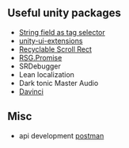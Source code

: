 ## Useful unity packages
 - [String field as tag selector](https://github.com/WSWhitehouse/Unity-Tag-Selector)
 - [unity-ui-extensions](https://bitbucket.org/UnityUIExtensions/unity-ui-extensions/wiki/Home)
 - [Recyclable Scroll Rect](https://github.com/MdIqubal/Recyclable-Scroll-Rect)
 - [RSG.Promise](https://github.com/Real-Serious-Games/C-Sharp-Promise)
 - SRDebugger
 - Lean localization
 - Dark tonic Master Audio
 - [Davinci](https://github.com/shamsdev/davinci)

## Misc
 - api development [postman](https://web.postman.co)
